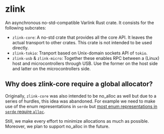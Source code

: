 # zlink

An asynchronous no-std-compatible Varlink Rust crate. It consists for the following subcrates:

* `zlink-core`: A no-std crate that provides all the core API. It leaves the actual transport to
  other crates. This crate is not intended to be used directly.
* `zlink-tokio`: Tranport based on Unix-domain sockets API of `tokio`.
* `zlink-usb` & `zlink-micro`: Together these enables RPC between a (Linux) host and
  microcontrollers through USB. Use the former on the host side and latter on the microcontrollers
  side.

## Why does zlink-core require a global allocator?

Originally, `zlink-core` was also intended to be no_alloc as well but due to a series of hurdles,
this idea was abandoned. For example we need to make use of the enum representations in `serde` but
[most enum representations in `serde` require `alloc`][meris].

Still, we make every effort to minimize allocations as much as possible. Moreover, we plan to
support no_alloc in the future.

[meris]: https://github.com/serde-rs/serde-rs.github.io/pull/179
